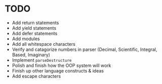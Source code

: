 # TODO
- Add return statements
- Add yield statements
- Add defer statements
- Add modules
- Add all whitespace characters
- Verify and catagorize numbers in parser (Decimal, Scientific, Integral, Based, Imaginary)
- Implement `parseDestructure`
- Polish and finish how the OOP system will work
- Finish up other language constructs & ideas
- Add escape characters